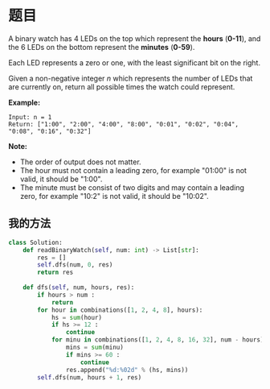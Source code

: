 # 题目

A binary watch has 4 LEDs on the top which represent the **hours** (**0-11**), and the 6 LEDs on the bottom represent the **minutes** (**0-59**).

Each LED represents a zero or one, with the least significant bit on the right.

Given a non-negative integer *n* which represents the number of LEDs that are currently on, return all possible times the watch could represent.

**Example:**

```
Input: n = 1
Return: ["1:00", "2:00", "4:00", "8:00", "0:01", "0:02", "0:04", "0:08", "0:16", "0:32"]
```



**Note:**

- The order of output does not matter.
- The hour must not contain a leading zero, for example "01:00" is not valid, it should be "1:00".
- The minute must be consist of two digits and may contain a leading zero, for example "10:2" is not valid, it should be "10:02".

## 我的方法

```python
class Solution:
    def readBinaryWatch(self, num: int) -> List[str]:
        res = []
        self.dfs(num, 0, res)
        return res
    
    def dfs(self, num, hours, res):
        if hours > num : 
            return
        for hour in combinations([1, 2, 4, 8], hours):
            hs = sum(hour)
            if hs >= 12 : 
                continue
            for minu in combinations([1, 2, 4, 8, 16, 32], num - hours):
                mins = sum(minu)
                if mins >= 60 : 
                    continue
                res.append("%d:%02d" % (hs, mins))
        self.dfs(num, hours + 1, res)
```

